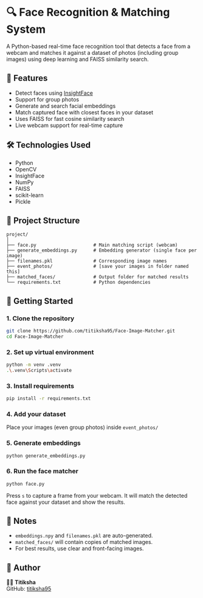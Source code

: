 ﻿# 🔍 Face Recognition & Matching System

A Python-based real-time face recognition tool that detects a face from a webcam and matches it against a dataset of photos (including group images) using deep learning and FAISS similarity search.

## 📸 Features

- Detect faces using [InsightFace](https://github.com/deepinsight/insightface)
- Support for group photos
- Generate and search facial embeddings
- Match captured face with closest faces in your dataset
- Uses FAISS for fast cosine similarity search
- Live webcam support for real-time capture

## 🛠 Technologies Used

- Python
- OpenCV
- InsightFace
- NumPy
- FAISS
- scikit-learn
- Pickle

## 📁 Project Structure

```
project/
│
├── face.py                     # Main matching script (webcam)
├── generate_embeddings.py      # Embedding generator (single face per image)
├── filenames.pkl               # Corresponding image names
├── event_photos/               # [save your images in folder named this]
├── matched_faces/              # Output folder for matched results
└── requirements.txt            # Python dependencies
```

## 🚀 Getting Started

### 1. Clone the repository

```bash
git clone https://github.com/titiksha95/Face-Image-Matcher.git
cd Face-Image-Matcher
```

### 2. Set up virtual environment

```bash
python -m venv .venv
.\.venv\Scripts\activate
```

### 3. Install requirements

```bash
pip install -r requirements.txt
```

### 4. Add your dataset

Place your images (even group photos) inside `event_photos/`

### 5. Generate embeddings

```bash
python generate_embeddings.py
```

### 6. Run the face matcher

```bash
python face.py
```

Press `s` to capture a frame from your webcam. It will match the detected face against your dataset and show the results.

## 📌 Notes

- `embeddings.npy` and `filenames.pkl` are auto-generated.
- `matched_faces/` will contain copies of matched images.
- For best results, use clear and front-facing images.

## 🤖 Author

👩‍💻 **Titiksha**  
GitHub: [titiksha95](https://github.com/titiksha95)


